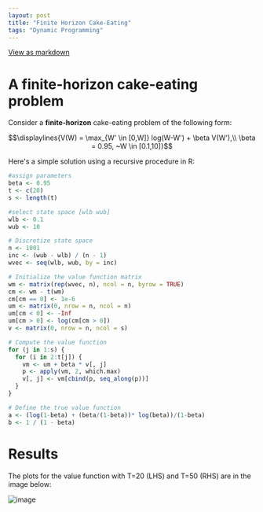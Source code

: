 ```yaml
---
layout: post
title: "Finite Horizon Cake-Eating"
tags: "Dynamic Programming"
---
```


<a href="https://github.com/chiangnicholas/chiangnicholas.github.io/blob/main/_posts/2024-11-19-Finite-Horizon-Cake-Eating.md">View as markdown</a>
<a id="post-top"></a>
# A finite-horizon cake-eating problem

Consider a **finite-horizon** cake-eating problem of the following form:
```math
\displaylines{V(W) = \max_{W' \in [0,W]} log(W-W') + \beta V(W'),\\
\beta = 0.95, ~W \in [0.1,10]}
```

Here's a simple solution using a recursive procedure in R:

```R
#assign parameters
beta <- 0.95
t <- c(20)
s <- length(t)

#select state space [wlb wub]
wlb <- 0.1
wub <- 10

# Discretize state space
n <- 1001
inc <- (wub - wlb) / (n - 1)
wvec <- seq(wlb, wub, by = inc)

# Initialize the value function matrix
wm <- matrix(rep(wvec, n), ncol = n, byrow = TRUE)
cm <- wm - t(wm)
cm[cm == 0] <- 1e-6
um <- matrix(0, nrow = n, ncol = n)
um[cm < 0] <- -Inf
um[cm > 0] <- log(cm[cm > 0])
v <- matrix(0, nrow = n, ncol = s)

# Compute the value function
for (j in 1:s) {
  for (i in 2:t[j]) {
    vm <- um + beta * v[, j]
    p <- apply(vm, 2, which.max)
    v[, j] <- vm[cbind(p, seq_along(p))]
  }
}

# Define the true value function
a <- (log(1-beta) + (beta/(1-beta))* log(beta))/(1-beta)
b <- 1 / (1 - beta)
```

# Results
The plots for the value function with T=20 (LHS) and T=50 (RHS) are in the image below:

![image](https://github.com/user-attachments/assets/0c38c29f-c402-4f5b-bc77-4c721c31982a)
